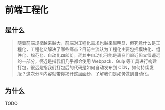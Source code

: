 前端工程化
========

## 是什么

> 随着前端规模越来越大，前端对工程化需求也越来越明显，但究竟什么是工程化，工程化又解决了哪些痛点？目前主流认为工程化主要包括模块化、组件化、规范化、自动化四部份，而其中自动化可能是离我们很近但又很遥远的一部分，很近是指我们几乎都会使用 Webpack、Gulp 等工具进行构建打包，很远是指我们打包后的代码是如何自动发布到 CDN，如何持续发版？这次分享内容就带你揭开这层面纱，了解我们是如何做到自动化。

## 为什么

TODO

